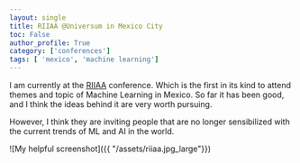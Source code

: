 ```yaml
---
layout: single
title: RIIAA @Universum in Mexico City
toc: False
author_profile: True
category: ['conferences']
tags: [ 'mexico', 'machine learning']
---
```


I am currently at the [RIIAA](https://riiaa.org/) conference. Which is the first in its kind to attend themes and topic of Machine Learning in Mexico. So far it has been good, and I think the ideas behind it are very worth pursuing. 

However, I think they are inviting people that are no longer sensibilized with the current trends of ML and AI in the world. 

![My helpful screenshot]({{ "/assets/riiaa.jpg_large"}})	